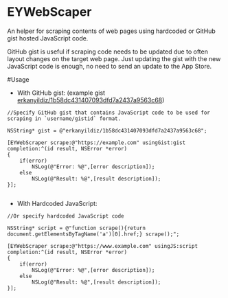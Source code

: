 # EYWebScaper
An helper for scraping contents of web pages using hardcoded or GitHub gist hosted JavaScript code.

GitHub gist is useful if scraping code needs to be updated due to often layout changes on the target web page. Just updating the gist with the new JavaScript code is enough, no need to send an update to the App Store.

#Usage

- With GitHub gist:  (example gist [erkanyildiz/1b58dc431407093dfd7a2437a9563c68](https://gist.github.com/erkanyildiz/1b58dc431407093dfd7a2437a9563c68))

```
//Specify GitHub gist that contains JavaScript code to be used for scraping in `username/gistid` format.

NSString* gist = @"erkanyildiz/1b58dc431407093dfd7a2437a9563c68";

[EYWebScraper scrape:@"https://example.com" usingGist:gist completion:^(id result, NSError *error)
{
    if(error)
        NSLog(@"Error: %@",[error description]);
    else
        NSLog(@"Result: %@",[result description]);
}];
    
```
    
- With Hardcoded JavaScript:
```
//Or specify hardcoded JavaScript code

NSString* script = @"function scrape(){return document.getElementsByTagName('a')[0].href;} scrape();";

[EYWebScraper scrape:@"https://www.example.com" usingJS:script completion:^(id result, NSError *error)
{
    if(error)
        NSLog(@"Error: %@",[error description]);
    else
        NSLog(@"Result: %@",[result description]);
}];
```
